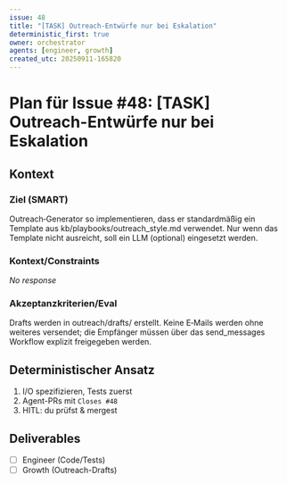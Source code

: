 ```yaml
---
issue: 48
title: "[TASK] Outreach-Entwürfe nur bei Eskalation"
deterministic_first: true
owner: orchestrator
agents: [engineer, growth]
created_utc: 20250911-165820
---
```

# Plan für Issue #48: [TASK] Outreach-Entwürfe nur bei Eskalation

## Kontext
### Ziel (SMART)

Outreach‑Generator so implementieren, dass er standardmäßig ein Template aus kb/playbooks/outreach_style.md verwendet. Nur wenn das Template nicht ausreicht, soll ein LLM (optional) eingesetzt werden.

### Kontext/Constraints

_No response_

### Akzeptanzkriterien/Eval

Drafts werden in outreach/drafts/ erstellt.
Keine E‑Mails werden ohne weiteres versendet; die Empfänger müssen über das send_messages Workflow explizit freigegeben werden.

## Deterministischer Ansatz
1. I/O spezifizieren, Tests zuerst
2. Agent-PRs mit `Closes #48`
3. HITL: du prüfst & mergest

## Deliverables
- [ ] Engineer (Code/Tests)
- [ ] Growth (Outreach-Drafts)
